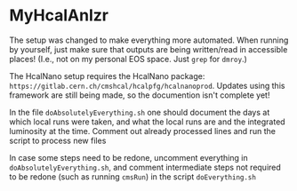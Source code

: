 # MyHcalAnlzr

The setup was changed to make everything more automated. When running by yourself, just make sure that outputs are being written/read in accessible places! (I.e., not on my personal EOS space. Just `grep` for `dmroy`.)

The HcalNano setup requires the HcalNano package: `https://gitlab.cern.ch/cmshcal/hcalpfg/hcalnanoprod`. Updates using this framework are still being made, so the documention isn't complete yet!

In the file `doAbsolutelyEverything.sh` one should document the days at which local runs were taken, and what the local runs are and the integrated luminosity at the time. Comment out already processed lines and run the script to process new files

In case some steps need to be redone, uncomment everything in `doAbsolutelyEverything.sh`, and comment intermediate steps not required to be redone (such as running `cmsRun`) in the script `doEverything.sh`
